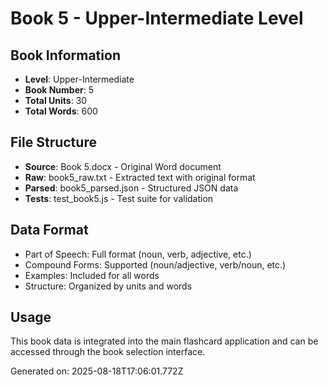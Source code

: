 # Book 5 - Upper-Intermediate Level

## Book Information
- **Level**: Upper-Intermediate
- **Book Number**: 5
- **Total Units**: 30
- **Total Words**: 600

## File Structure
- **Source**: Book 5.docx - Original Word document
- **Raw**: book5_raw.txt - Extracted text with original format
- **Parsed**: book5_parsed.json - Structured JSON data
- **Tests**: test_book5.js - Test suite for validation

## Data Format
- Part of Speech: Full format (noun, verb, adjective, etc.)
- Compound Forms: Supported (noun/adjective, verb/noun, etc.)
- Examples: Included for all words
- Structure: Organized by units and words

## Usage
This book data is integrated into the main flashcard application and can be accessed through the book selection interface.

Generated on: 2025-08-18T17:06:01.772Z
